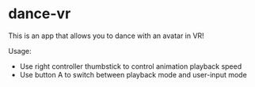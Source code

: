 # dance-vr

This is an app that allows you to dance with an avatar in VR!

Usage:
- Use right controller thumbstick to control animation playback speed
- Use button A to switch between playback mode and user-input mode
